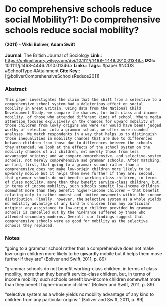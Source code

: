 # Do comprehensive schools reduce social Mobility?1: Do comprehensive schools reduce social mobility?
#### (2011) - Vikki Boliver, Adam Swift
**Journal**: The British Journal of Sociology
**Link**:: https://onlinelibrary.wiley.com/doi/10.1111/j.1468-4446.2010.01346.x
**DOI**:: 10.1111/j.1468-4446.2010.01346.x
**Links**:: 
**Tags**:: #paper #NCDS #SchoolType #Attainment 
**Cite Key**:: [@boliverComprehensiveSchoolsReduce2011]

### Abstract

```
This paper investigates the claim that the shift from a selective to a comprehensive school system had a deleterious effect on social mobility in Great Britain. Using data from the National Child Development Study, we compare the chances, for both class and income mobility, of those who attended different kinds of school. Where media attention focuses exclusively on the chances for upward mobility of those children from lowly origins who were (or would have been) judged worthy of selection into a grammar school, we offer more rounded analyses. We match respondents in a way that helps us to distinguish those inequalities in mobility chances that are due to differences between children from those due to differences between the schools they attended; we look at the effects of the school system on the mobility chances of all children, not merely those from less advantaged origins; and we compare comprehensive- and selective-system schools, not merely comprehensive and grammar schools. After matching, we find, first, that going to a grammar school rather than a comprehensive does not make low-origin children more likely to be upwardly mobile but it helps them move further if they are; second, that grammar schools do not benefit working-class children, in terms of class mobility, more than they benefit service-class children, but, in terms of income mobility, such schools benefit low-income children somewhat more than they benefit higher-income children – that benefit relating only to rather modest and limited movements within the income distribution. Finally, however, the selective system as a whole yields no mobility advantage of any kind to children from any particular origins: any assistance to low-origin children provided by grammar schools is cancelled out by the hindrance suffered by those who attended secondary moderns. Overall, our findings suggest that comprehensive schools were as good for mobility as the selective schools they replaced.
```

### Notes

“going to a grammar school rather than a comprehensive does not make low-origin children more likely to be upwardly mobile but it helps them move further if they are” (Boliver and Swift, 2011, p. 89)

“grammar schools do not benefit working-class children, in terms of class mobility, more than they benefit service-class children, but, in terms of income mobility, such schools benefit low-income children somewhat more than they benefit higher-income children” (Boliver and Swift, 2011, p. 89)

“selective system as a whole yields no mobility advantage of any kind to children from any particular origins:” (Boliver and Swift, 2011, p. 89)